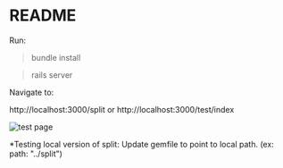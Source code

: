 # README

Run:

>bundle install

>rails server


Navigate to: 

http://localhost:3000/split or http://localhost:3000/test/index

![test page](https://user-images.githubusercontent.com/58270715/81761868-f5928880-947f-11ea-9e42-80f9be7eaa90.png) 

*Testing local version of split:
Update gemfile to point to local path. (ex: path: "../split")
